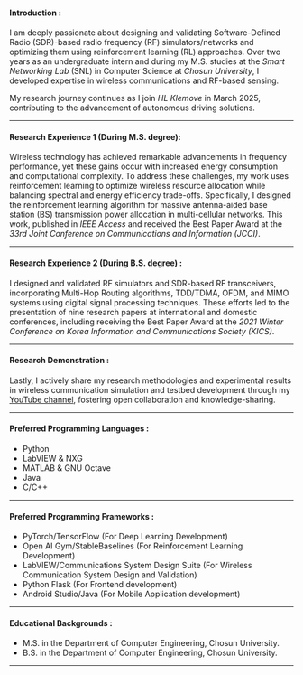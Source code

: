 #### Introduction :
I am deeply passionate about designing and validating Software-Defined Radio (SDR)-based radio frequency (RF) simulators/networks and optimizing them using reinforcement learning (RL) approaches. Over two years as an undergraduate intern and during my M.S. studies at the _Smart Networking Lab_ (SNL) in Computer Science at _Chosun University_, I developed expertise in wireless communications and RF-based sensing.

My research journey continues as I join _HL Klemove_ in March 2025, contributing to the advancement of autonomous driving solutions.
___

#### Research Experience 1 (During M.S. degree):
Wireless technology has achieved remarkable advancements in frequency performance, yet these gains occur with increased energy consumption and computational complexity. To address these challenges, my work uses reinforcement learning to optimize wireless resource allocation while balancing spectral and energy efficiency trade-offs. Specifically, I designed the reinforcement learning algorithm for massive antenna-aided base station (BS) transmission power allocation in multi-cellular networks. This work, published in _IEEE Access_ and received the Best Paper Award at the _33rd Joint Conference on Communications and Information (JCCI)_.
___

#### Research Experience 2 (During B.S. degree) : 
I designed and validated RF simulators and SDR-based RF transceivers, incorporating Multi-Hop Routing algorithms, TDD/TDMA, OFDM, and MIMO systems using digital signal processing techniques. These efforts led to the presentation of nine research papers at international and domestic conferences, including receiving the Best Paper Award at the _2021 Winter Conference on Korea Information and Communications Society (KICS)_.
___

#### Research Demonstration : 
Lastly, I actively share my research methodologies and experimental results in wireless communication simulation and testbed development through my [YouTube channel](https://www.youtube.com/@youngwooh), fostering open collaboration and knowledge-sharing.
___

#### Preferred Programming Languages : 
* Python
* LabVIEW & NXG
* MATLAB & GNU Octave
* Java
* C/C++
___

#### Preferred Programming Frameworks :
* PyTorch/TensorFlow (For Deep Learning Development)
* Open AI Gym/StableBaselines (For Reinforcement Learning Development)
* LabVIEW/Communications System Design Suite (For Wireless Communication System Design and Validation)
* Python Flask (For Frontend development)
* Android Studio/Java (For Mobile Application development)
___

#### Educational Backgrounds :
* M.S. in the Department of Computer Engineering, Chosun University.
* B.S. in the Department of Computer Engineering, Chosun University.
___
